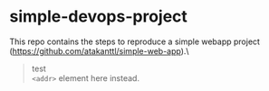 # simple-devops-project
This repo contains the steps to reproduce a simple webapp project (https://github.com/atakanttl/simple-web-app).\
> test\
`<addr>` element here instead.
